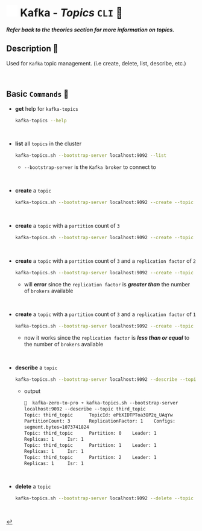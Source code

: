 # <img src="../../assets/img/kafka.png" width="30px"> **Kafka** - ***Topics*** `CLI` 🚿

***Refer back to the theories section for more information on topics.***

## **Description** 👀

Used for `Kafka` topic management. (i.e create, delete, list, describe, etc.)

<br />

## **Basic** `Commands` 📝

* **get** help for `kafka-topics`

    ```bash
    kafka-topics --help
    ```

<br>

* **list** all `topics` in the cluster

    ```bash
    kafka-topics.sh --bootstrap-server localhost:9092 --list
    ```

  * `--bootstrap-server` is the `Kafka broker` to connect to

<br>

* **create** a `topic`

    ```bash
    kafka-topics.sh --bootstrap-server localhost:9092 --create --topic first_topic
    ```

<br>

* **create** a `topic` with a `partition` count of `3`

    ```bash
    kafka-topics.sh --bootstrap-server localhost:9092 --create --topic second_topic --partitions 3
    ```
<br>

* **create** a `topic` with a `partition` count of `3` and a `replication factor` of `2`

    ```bash
    kafka-topics.sh --bootstrap-server localhost:9092 --create --topic third_topic --partitions 3 --replication-factor 2
    ```

  * will **error** since the `replication factor` is ***greater than*** the number of `brokers` available

<br>

* **create** a `topic` with a `partition` count of `3` and a `replication factor` of `1`

    ```bash
    kafka-topics.sh --bootstrap-server localhost:9092 --create --topic third_topic --partitions 3 --replication-factor 1
    ```

  * now it works since the `replication factor` is ***less than or equal*** to the number of `brokers` available

<br>

* **describe** a `topic`

    ```bash
    kafka-topics.sh --bootstrap-server localhost:9092 --describe --topic third_topic
    ```

  * output

    ```shell
    🚀  kafka-zero-to-pro ➜ kafka-topics.sh --bootstrap-server localhost:9092 --describe --topic third_topic
    Topic: third_topic      TopicId: ePbXIDTPToa3OP2q_UAqYw PartitionCount: 3       ReplicationFactor: 1    Configs: segment.bytes=1073741824
    Topic: third_topic      Partition: 0    Leader: 1       Replicas: 1     Isr: 1
    Topic: third_topic      Partition: 1    Leader: 1       Replicas: 1     Isr: 1
    Topic: third_topic      Partition: 2    Leader: 1       Replicas: 1     Isr: 1
    ```

<br>

* **delete** a `topic`

    ```bash
    kafka-topics.sh --bootstrap-server localhost:9092 --delete --topic first_topic
    ```

<br />

[↩️](../README.md)
